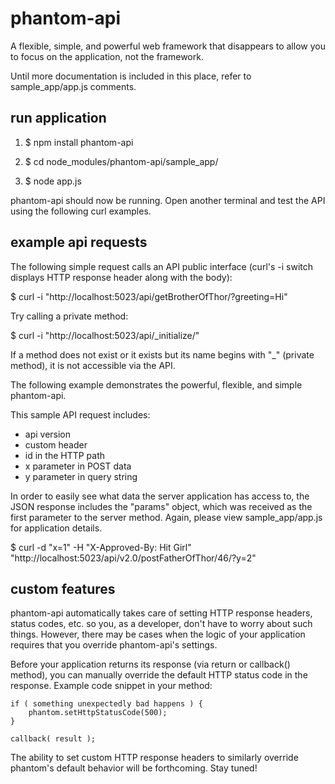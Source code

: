 phantom-api
===========

A flexible, simple, and powerful web framework that disappears to
allow you to focus on the application, not the framework.

Until more documentation is included in this place, refer to
sample_app/app.js comments.

run application
---------------

1. $ npm install phantom-api

2. $ cd node_modules/phantom-api/sample_app/

3. $ node app.js

phantom-api should now be running. Open another terminal and test the
API using the following curl examples.

example api requests
--------------------

The following simple request calls an API public interface (curl's -i
switch displays HTTP response header along with the body):

$ curl -i "http://localhost:5023/api/getBrotherOfThor/?greeting=Hi"

Try calling a private method:

$ curl -i "http://localhost:5023/api/_initialize/"

If a method does not exist or it exists but its name begins with "_"
(private method), it is not accessible via the API.

The following example demonstrates the powerful, flexible, and simple
phantom-api.

This sample API request includes:

 - api version
 - custom header
 - id in the HTTP path
 - x parameter in POST data
 - y parameter in query string

In order to easily see what data the server application has access to,
the JSON response includes the "params" object, which was received as
the first parameter to the server method. Again, please view
sample_app/app.js for application details.

$ curl -d "x=1" -H "X-Approved-By: Hit Girl" "http://localhost:5023/api/v2.0/postFatherOfThor/46/?y=2"

custom features
---------------

phantom-api automatically takes care of setting HTTP response headers,
status codes, etc. so you, as a developer, don't have to worry about
such things. However, there may be cases when the logic of your
application requires that you override phantom-api's settings.

Before your application returns its response (via return or callback()
method), you can manually override the default HTTP status code in the
response. Example code snippet in your method:

    if ( something unexpectedly bad happens ) {
        phantom.setHttpStatusCode(500);
    }

    callback( result );

The ability to set custom HTTP response headers to similarly override
phantom's default behavior will be forthcoming. Stay tuned!
